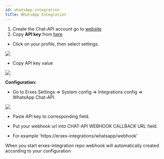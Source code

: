 ```yaml
---
id: whatsApp-integration
title: WhatsApp Integration
---
```


1. Create the Chat-API account go to [website](https://app.chat-api.com/registration)
2. Copy **API key** from [here](https://app.chat-api.com/user/settings)

- Click on your profile, then select settings.

![](https://erxes-docs.s3.us-west-2.amazonaws.com/integration/chat-api-whatsapp-3.png)

- Copy API key value

![](https://erxes-docs.s3.us-west-2.amazonaws.com/integration/chat-api-whatsapp-4.png)

**Configuration:**

- Go to Erxes Settings => System config => Integrations config => WhatsApp Chat-API.

![](https://erxes-docs.s3.us-west-2.amazonaws.com/integration/chat-api-whatsapp-1.png)

- Paste API key to corresponding field.

- Put your webhook url into CHAT-API WEBHOOK CALLBACK URL field.
- For example 'https://erxes-integrations/whatsapp/webhook'

When you start erxes-integration repo webhook will automatically created according to your configuration